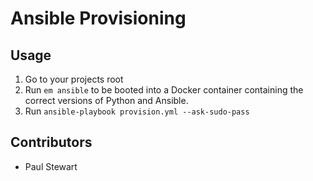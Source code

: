 # Ansible Provisioning

## Usage

1. Go to your projects root
2. Run `em ansible` to be booted into a Docker container containing the correct versions of Python and Ansible.
3. Run `ansible-playbook provision.yml --ask-sudo-pass`

## Contributors

* Paul Stewart
